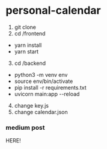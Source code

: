 # personal-calendar

1. git clone
2. cd /frontend

-   yarn install
-   yarn start

3. cd /backend

-   python3 -m venv env
-   source env/bin/activate
-   pip install -r requirements.txt
-   uvicorn main:app --reload

4. change key.js
5. change calendar.json

### medium post

HERE!

